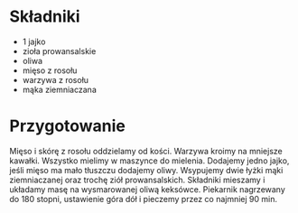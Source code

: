 # Składniki 
- 1 jajko
- zioła prowansalskie
- oliwa
- mięso z rosołu
- warzywa z rosołu
- mąka ziemniaczana
# Przygotowanie
Mięso i skórę z rosołu oddzielamy od kości. Warzywa kroimy na mniejsze kawałki. Wszystko mielimy w maszynce do mielenia. Dodajemy jedno jajko, jeśli mięso ma mało tłuszczu dodajemy oliwy. Wsypujemy dwie łyżki mąki ziemniaczanej oraz trochę ziół prowansalskich. Składniki mieszamy i układamy masę na wysmarowanej oliwą keksówce. Piekarnik nagrzewany do 180 stopni, ustawienie góra dół i pieczemy przez co najmniej 90 min.